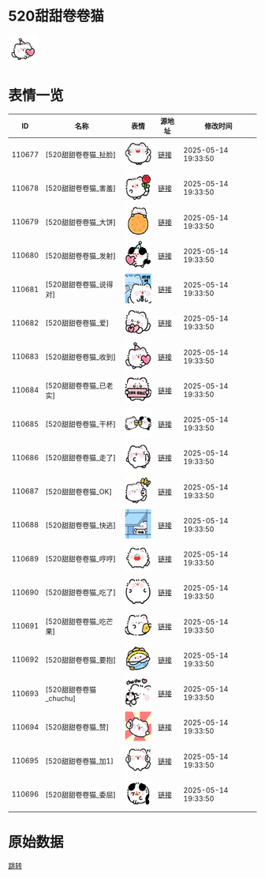 # 520甜甜卷卷猫

<img src="./cover.png" height="60" alt="cover" />

# 表情一览

|ID|名称|表情|源地址|修改时间|
|----|----|----|----|----|
|110677|[520甜甜卷卷猫_扯脸]|<img src="./pic/110677_%5B520甜甜卷卷猫_扯脸%5D.png" height="60" alt="扯脸"/>|[链接](https://i0.hdslb.com/bfs/garb/b75fbfbca65fa586fd9f762422a0fef290424cbc.png)|2025-05-14 19:33:50|
|110678|[520甜甜卷卷猫_害羞]|<img src="./pic/110678_%5B520甜甜卷卷猫_害羞%5D.png" height="60" alt="害羞"/>|[链接](https://i0.hdslb.com/bfs/garb/b9b831c5b619e539b0072489d059dbc753a9d5d2.png)|2025-05-14 19:33:50|
|110679|[520甜甜卷卷猫_大饼]|<img src="./pic/110679_%5B520甜甜卷卷猫_大饼%5D.png" height="60" alt="大饼"/>|[链接](https://i0.hdslb.com/bfs/garb/1aac9b43b117b9ced19811d14e40bc07765462a4.png)|2025-05-14 19:33:50|
|110680|[520甜甜卷卷猫_发射]|<img src="./pic/110680_%5B520甜甜卷卷猫_发射%5D.png" height="60" alt="发射"/>|[链接](https://i0.hdslb.com/bfs/garb/8370b39bf67a846c586ee87255e2d1bcb6bd61d2.png)|2025-05-14 19:33:50|
|110681|[520甜甜卷卷猫_说得对]|<img src="./pic/110681_%5B520甜甜卷卷猫_说得对%5D.png" height="60" alt="说得对"/>|[链接](https://i0.hdslb.com/bfs/garb/649f3491a84062ef69a9986a15b8c57195a8ca10.png)|2025-05-14 19:33:50|
|110682|[520甜甜卷卷猫_爱]|<img src="./pic/110682_%5B520甜甜卷卷猫_爱%5D.png" height="60" alt="爱"/>|[链接](https://i0.hdslb.com/bfs/garb/c9ffeeef618de469d6321c3fe239dd03cc84496b.png)|2025-05-14 19:33:50|
|110683|[520甜甜卷卷猫_收到]|<img src="./pic/110683_%5B520甜甜卷卷猫_收到%5D.png" height="60" alt="收到"/>|[链接](https://i0.hdslb.com/bfs/garb/58773ec6a3546c7c4987968424a27d87b7b6ab70.png)|2025-05-14 19:33:50|
|110684|[520甜甜卷卷猫_已老实]|<img src="./pic/110684_%5B520甜甜卷卷猫_已老实%5D.png" height="60" alt="已老实"/>|[链接](https://i0.hdslb.com/bfs/garb/02abe76986f2469aed5a88882d386e64aba7999f.png)|2025-05-14 19:33:50|
|110685|[520甜甜卷卷猫_干杯]|<img src="./pic/110685_%5B520甜甜卷卷猫_干杯%5D.png" height="60" alt="干杯"/>|[链接](https://i0.hdslb.com/bfs/garb/409a39d363cf87d1d39c560fded8afce5e8f2258.png)|2025-05-14 19:33:50|
|110686|[520甜甜卷卷猫_走了]|<img src="./pic/110686_%5B520甜甜卷卷猫_走了%5D.png" height="60" alt="走了"/>|[链接](https://i0.hdslb.com/bfs/garb/80bb55e032064b9383e688606f93398b219131ad.png)|2025-05-14 19:33:50|
|110687|[520甜甜卷卷猫_OK]|<img src="./pic/110687_%5B520甜甜卷卷猫_OK%5D.png" height="60" alt="OK"/>|[链接](https://i0.hdslb.com/bfs/garb/4efd5b03ae3e4462cb19989bd880f280385aecd9.png)|2025-05-14 19:33:50|
|110688|[520甜甜卷卷猫_快逃]|<img src="./pic/110688_%5B520甜甜卷卷猫_快逃%5D.png" height="60" alt="快逃"/>|[链接](https://i0.hdslb.com/bfs/garb/779ce9f449c84eed4ef35a5da7470f47f971d1aa.png)|2025-05-14 19:33:50|
|110689|[520甜甜卷卷猫_哼哼]|<img src="./pic/110689_%5B520甜甜卷卷猫_哼哼%5D.png" height="60" alt="哼哼"/>|[链接](https://i0.hdslb.com/bfs/garb/59f06517b22208dd2e18028c6fe43bb6bebb9b81.png)|2025-05-14 19:33:50|
|110690|[520甜甜卷卷猫_吃了]|<img src="./pic/110690_%5B520甜甜卷卷猫_吃了%5D.png" height="60" alt="吃了"/>|[链接](https://i0.hdslb.com/bfs/garb/be47b0e672e03dd3157ffc7dda7f288369a27bde.png)|2025-05-14 19:33:50|
|110691|[520甜甜卷卷猫_吃芒果]|<img src="./pic/110691_%5B520甜甜卷卷猫_吃芒果%5D.png" height="60" alt="吃芒果"/>|[链接](https://i0.hdslb.com/bfs/garb/4ff87c559c6ece17e480091ac6b58946494b86ea.png)|2025-05-14 19:33:50|
|110692|[520甜甜卷卷猫_要抱]|<img src="./pic/110692_%5B520甜甜卷卷猫_要抱%5D.png" height="60" alt="要抱"/>|[链接](https://i0.hdslb.com/bfs/garb/a0f950e2f842a394687bea2c3e3771be555b7a50.png)|2025-05-14 19:33:50|
|110693|[520甜甜卷卷猫_chuchu]|<img src="./pic/110693_%5B520甜甜卷卷猫_chuchu%5D.png" height="60" alt="chuchu"/>|[链接](https://i0.hdslb.com/bfs/garb/b781dabbdb526e0fd508d16c0dd3ea5819acb6bc.png)|2025-05-14 19:33:50|
|110694|[520甜甜卷卷猫_赞]|<img src="./pic/110694_%5B520甜甜卷卷猫_赞%5D.png" height="60" alt="赞"/>|[链接](https://i0.hdslb.com/bfs/garb/218b584a308c4975b6a6f12c31cf119b670694fa.png)|2025-05-14 19:33:50|
|110695|[520甜甜卷卷猫_加1]|<img src="./pic/110695_%5B520甜甜卷卷猫_加1%5D.png" height="60" alt="加1"/>|[链接](https://i0.hdslb.com/bfs/garb/019e7c739eea32fec60e0ddca77fd5947a381725.png)|2025-05-14 19:33:50|
|110696|[520甜甜卷卷猫_委屈]|<img src="./pic/110696_%5B520甜甜卷卷猫_委屈%5D.png" height="60" alt="委屈"/>|[链接](https://i0.hdslb.com/bfs/garb/8bc2ed4ea15b23c36f7eef9e0f71b88f72b51c5b.png)|2025-05-14 19:33:50|

# 原始数据

[跳转](./raw.json)

